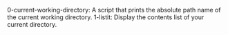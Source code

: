 0-current-working-directory: A script that prints the absolute path name of the current working directory.
1-listit: Display the contents list of your current directory.
